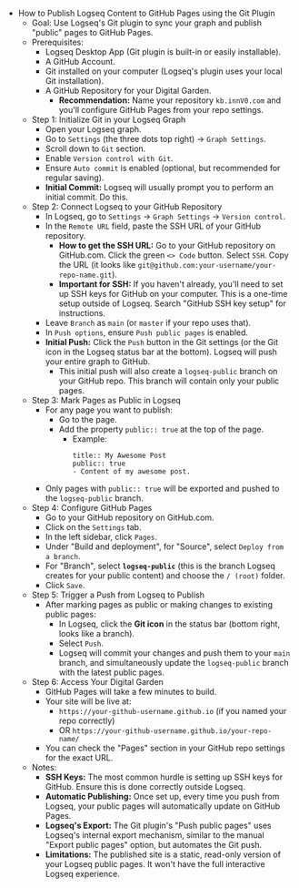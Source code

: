 - How to Publish Logseq Content to GitHub Pages using the Git Plugin
	- Goal: Use Logseq's Git plugin to sync your graph and publish "public" pages to GitHub Pages.
	- Prerequisites:
		- Logseq Desktop App (Git plugin is built-in or easily installable).
		- A GitHub Account.
		- Git installed on your computer (Logseq's plugin uses your local Git installation).
		- A GitHub Repository for your Digital Garden.
			- **Recommendation:** Name your repository `kb.innV0.com` and you'll configure GitHub Pages from your repo settings.
	- Step 1: Initialize Git in your Logseq Graph
		- Open your Logseq graph.
		- Go to `Settings` (the three dots top right) -> `Graph Settings`.
		- Scroll down to `Git` section.
		- Enable `Version control with Git`.
		- Ensure `Auto commit` is enabled (optional, but recommended for regular saving).
		- **Initial Commit:** Logseq will usually prompt you to perform an initial commit. Do this.
	- Step 2: Connect Logseq to your GitHub Repository
		- In Logseq, go to `Settings` -> `Graph Settings` -> `Version control`.
		- In the `Remote URL` field, paste the SSH URL of your GitHub repository.
			- **How to get the SSH URL:** Go to your GitHub repository on GitHub.com. Click the green `<> Code` button. Select `SSH`. Copy the URL (it looks like `git@github.com:your-username/your-repo-name.git`).
			- **Important for SSH:** If you haven't already, you'll need to set up SSH keys for GitHub on your computer. This is a one-time setup outside of Logseq. Search "GitHub SSH key setup" for instructions.
		- Leave `Branch` as `main` (or `master` if your repo uses that).
		- In `Push options`, ensure `Push public pages` is enabled.
		- **Initial Push:** Click the `Push` button in the Git settings (or the Git icon in the Logseq status bar at the bottom). Logseq will push your entire graph to GitHub.
			- This initial push will also create a `logseq-public` branch on your GitHub repo. This branch will contain only your public pages.
	- Step 3: Mark Pages as Public in Logseq
		- For any page you want to publish:
			- Go to the page.
			- Add the property `public:: true` at the top of the page.
				- Example:
				  ```
				  title:: My Awesome Post
				  public:: true
				  - Content of my awesome post.
				  ```
		- Only pages with `public:: true` will be exported and pushed to the `logseq-public` branch.
	- Step 4: Configure GitHub Pages
		- Go to your GitHub repository on GitHub.com.
		- Click on the `Settings` tab.
		- In the left sidebar, click `Pages`.
		- Under "Build and deployment", for "Source", select `Deploy from a branch`.
		- For "Branch", select **`logseq-public`** (this is the branch Logseq creates for your public content) and choose the `/ (root)` folder.
		- Click `Save`.
	- Step 5: Trigger a Push from Logseq to Publish
		- After marking pages as public or making changes to existing public pages:
			- In Logseq, click the **Git icon** in the status bar (bottom right, looks like a branch).
			- Select `Push`.
			- Logseq will commit your changes and push them to your `main` branch, and simultaneously update the `logseq-public` branch with the latest public pages.
	- Step 6: Access Your Digital Garden
		- GitHub Pages will take a few minutes to build.
		- Your site will be live at:
			- `https://your-github-username.github.io` (if you named your repo correctly)
			- OR `https://your-github-username.github.io/your-repo-name/`
		- You can check the "Pages" section in your GitHub repo settings for the exact URL.
	- Notes:
		- **SSH Keys:** The most common hurdle is setting up SSH keys for GitHub. Ensure this is done correctly outside Logseq.
		- **Automatic Publishing:** Once set up, every time you push from Logseq, your public pages will automatically update on GitHub Pages.
		- **Logseq's Export:** The Git plugin's "Push public pages" uses Logseq's internal export mechanism, similar to the manual "Export public pages" option, but automates the Git push.
		- **Limitations:** The published site is a static, read-only version of your Logseq public pages. It won't have the full interactive Logseq experience.